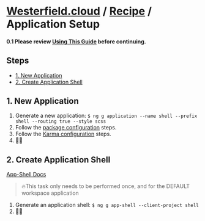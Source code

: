 <!-- omit in toc -->
# [Westerfield.cloud](../README.md) / [Recipe](./recipe.md) / <b>Application Setup</b>

<!-- omit in toc -->
#### 0.1 Please review [Using This Guide](./recipe.md#1-using-this-guide) before continuing.

<!-- omit in toc -->
## Steps
- [1. New Application](#1-new-application)
- [2. Create Application Shell](#2-create-application-shell)

## 1. New Application
1. Generate a new application: `$ ng g application --name shell --prefix shell --routing true --style scss`
2. Follow the [package configuration](./package.md) steps.
3. Follow the [Karma configuration](./karma.md) steps.
4. 🧪✅

## 2. Create Application Shell

[App-Shell Docs](https://angular.io/guide/app-shell)

> 🔥This task only needs to be performed once, and for the DEFAULT workspace application

1. Generate an application shell: `$ ng g app-shell --client-project shell`
2. 🧪✅
